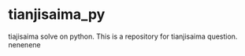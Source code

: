 # tianjisaima_py
tiajisaima solve on python.
This is a repository for tianjisaima question.
nenenene
